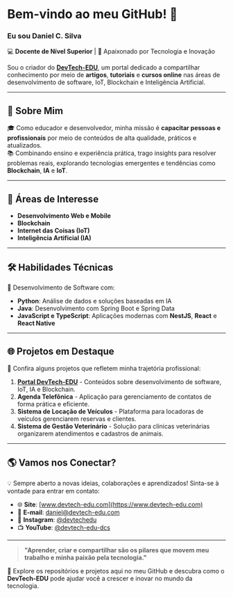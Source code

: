 # Bem-vindo ao meu GitHub! 👋

### Eu sou **Daniel C. Silva**  
💻 **Docente de Nível Superior** | 🚀 Apaixonado por Tecnologia e Inovação  

Sou o criador do **[DevTech-EDU](https://www.devtech-edu.com)**, um portal dedicado a compartilhar conhecimento por meio de **artigos**, **tutoriais** e **cursos online** nas áreas de desenvolvimento de software, IoT, Blockchain e Inteligência Artificial.  

---

## 🌟 Sobre Mim  
🎓 Como educador e desenvolvedor, minha missão é **capacitar pessoas e profissionais** por meio de conteúdos de alta qualidade, práticos e atualizados.  
📚 Combinando ensino e experiência prática, trago insights para resolver problemas reais, explorando tecnologias emergentes e tendências como **Blockchain**, **IA** e **IoT**.  

---

## 💼 **Áreas de Interesse**  
- **Desenvolvimento Web e Mobile**  
- **Blockchain**  
- **Internet das Coisas (IoT)**  
- **Inteligência Artificial (IA)**  

---

## 🛠️ **Habilidades Técnicas**  
🔹 Desenvolvimento de Software com:  
- **Python**: Análise de dados e soluções baseadas em IA  
- **Java**: Desenvolvimento com Spring Boot e Spring Data  
- **JavaScript e TypeScript**: Aplicações modernas com **NestJS**, **React** e **React Native**  

---

## 🌐 **Projetos em Destaque**  
📢 Confira alguns projetos que refletem minha trajetória profissional:  
1. [**Portal DevTech-EDU**](https://www.devtech-edu.com) - Conteúdos sobre desenvolvimento de software, IoT, IA e Blockchain.  
2. **Agenda Telefônica** - Aplicação para gerenciamento de contatos de forma prática e eficiente.  
3. **Sistema de Locação de Veículos** - Plataforma para locadoras de veículos gerenciarem reservas e clientes.  
4. **Sistema de Gestão Veterinário** - Solução para clínicas veterinárias organizarem atendimentos e cadastros de animais.  

---

## 🌎 **Vamos nos Conectar?**  
💡 Sempre aberto a novas ideias, colaborações e aprendizados! Sinta-se à vontade para entrar em contato:  
- 🌐 **Site**: [www.devtech-edu.com](https://www.devtech-edu.com)  
- 📧 **E-mail**: [daniel@devtech-edu.com](mailto:daniel@devtech-edu.com)  
- 📸 **Instagram**: [@devtechedu](https://www.instagram.com/devtechedu)  
- 📺 **YouTube**: [@devtech-edu-dcs](https://www.youtube.com/@devtech-edu-dcs)  

---

> **"Aprender, criar e compartilhar são os pilares que movem meu trabalho e minha paixão pela tecnologia."**  

🎯 Explore os repositórios e projetos aqui no meu GitHub e descubra como o **DevTech-EDU** pode ajudar você a crescer e inovar no mundo da tecnologia.
